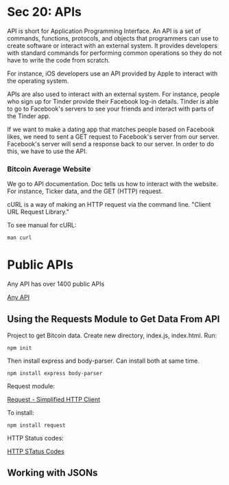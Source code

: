 # Sec 20: APIs

API is short for Application Programming Interface. An API is a set of commands, functions, protocols, and objects that programmers can use to create software or interact with an external system. It provides developers with standard commands for performing common operations so they do not have to write the code from scratch. 

For instance, iOS developers use an API provided by Apple to interact with the operating system. 

APIs are also used to interact with an external system. For instance, people who sign up for Tinder provide their Facebook log-in details. Tinder is able to go to Facebook's servers to see your friends and interact with parts of the Tinder app. 

If we want to make a dating app that matches people based on Facebook likes, we need to sent a GET request to Facebook's server from our server. Facebook's server will send a response back to our server. In order to do this, we have to use the API. 

### Bitcoin Average Website

We go to API documentation. Doc tells us how to interact with the website. For instance, Ticker data, and the GET (HTTP) request. 

cURL is a way of making an HTTP request via the command line. "Client URL Request Library."

To see manual for cURL:

```
man curl
```

# Public APIs

Any API has over 1400 public APIs

[Any API](https://any-api.com/)


## Using the Requests Module to Get Data From API

Project to get Bitcoin data. Create new directory, index.js, index.html. Run:

```
npm init
```

Then install express and body-parser. Can install both at same time. 

```
npm install express body-parser
```

Request module:

[Request - Simplified HTTP Client](https://www.npmjs.com/package/request)

To install:

```
npm install request
```

HTTP Status codes:

[HTTP STatus Codes](https://httpstatuses.com/)


## Working with JSONs
